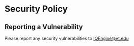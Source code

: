 # Security Policy

## Reporting a Vulnerability

Please report any security vulnerabilities to IQEngine@vt.edu
